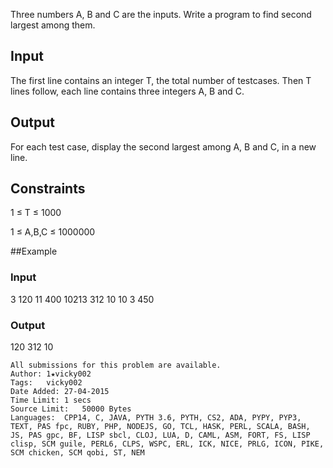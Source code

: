 Three numbers A, B and C are the inputs. Write a program to find second largest among them.

## Input
The first line contains an integer T, the total number of testcases. Then T lines follow, each line contains three integers A, B and C.

## Output

For each test case, display the second largest among A, B and C, in a new line.

## Constraints

1 ≤ T ≤ 1000

1 ≤ A,B,C ≤ 1000000

##Example
### Input

3
120 11 400
10213 312 10
10 3 450

### Output

120
312
10

```
All submissions for this problem are available.
Author:	1★vicky002
Tags:	vicky002
Date Added:	27-04-2015
Time Limit:	1 secs
Source Limit:	50000 Bytes
Languages:	CPP14, C, JAVA, PYTH 3.6, PYTH, CS2, ADA, PYPY, PYP3, TEXT, PAS fpc, RUBY, PHP, NODEJS, GO, TCL, HASK, PERL, SCALA, BASH, JS, PAS gpc, BF, LISP sbcl, CLOJ, LUA, D, CAML, ASM, FORT, FS, LISP clisp, SCM guile, PERL6, CLPS, WSPC, ERL, ICK, NICE, PRLG, ICON, PIKE, SCM chicken, SCM qobi, ST, NEM
```
